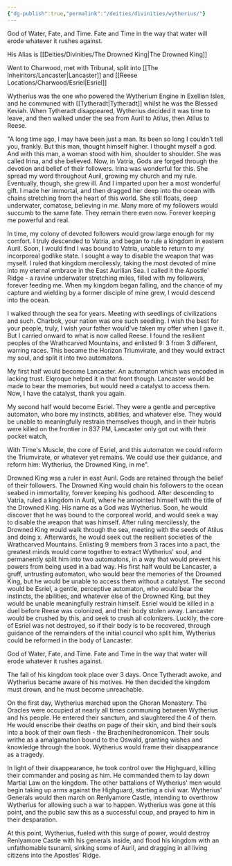 ```yaml
---
{"dg-publish":true,"permalink":"/deities/divinities/wytherius/"}
---
```


God of Water, Fate, and Time. Fate and Time in the way that water will erode whatever it rushes against.

His Alias is [[Deities/Divinities/The Drowned King\|The Drowned King]]

Went to Charwood, met with Tribunal, split into [[The Inheiritors/Lancaster\|Lancaster]] and [[Reese Locations/Charwood/Esriel\|Esriel]]

Wytherius was the one who powered the Wytherium Engine in Exellian Isles, and he communed with [[Tytheradt\|Tytheradt]] whilst he was the Blessed Keviah. When Tytheradt disappeared, Wytherius decided it was time to leave, and then walked under the sea from Auril to Atilus, then Atilus to Reese.

"A long time ago, I may have been just a man. Its been so long I couldn't tell you, frankly. But this man, thought himself higher. I thought myself a god. And with this man, a woman stood with him, shoulder to shoulder. She was called Irina, and she believed.  Now, in Vatria, Gods are forged through the devotion and belief of their followers. Irina was wonderful for this. She spread my word throughout Auril, growing my church and my rule. Eventually, though, she grew ill. And I imparted upon her a most wonderful gift. I made her immortal, and then dragged her deep into the ocean with chains stretching from the heart of this world. She still floats, deep underwater, comatose, believing in *me.* Many more of my followers would succumb to the same fate. They remain there even now. Forever keeping me powerful and real. 

In time, my colony of devoted followers would grow large enough for my comfort. I truly descended to Vatria, and began to rule a kingdom in eastern Auril. Soon, I would find I was bound to Vatria, unable to return to my incorporeal godlike state. I sought a way to disable the weapon that was myself. I ruled that kingdom mercilessly, taking the most devoted of mine into my eternal embrace in the East Aurilian Sea. I called it the Apostle' Ridge - a ravine underwater stretching miles, filled with my followers, forever feeding me. When my kingdom began falling, and the chance of my capture and wielding by a former disciple of mine grew, I would descend into the ocean. 

I walked through the sea for years. Meeting with seedlings of civilizations and such. Charbok, your nation was one such seedling. I wish the best for your people, truly, I wish your father would've taken my offer when I gave it. But I carried onward to what is now called Reese. I found the resilient peoples of the Wrathcarved Mountains, and enlisted 9: 3 from 3 different, warring races. This became the Horizon Triumvirate, and they would extract my soul, and split it into two automatons. 

My first half would become Lancaster. An automaton which was encoded in lacking trust. Elqroque helped it in that front though. Lancaster would be made to bear the memories, but would need a catalyst to access them. Now, I have the catalyst, thank you again.

My second half would become Esriel. They were a gentle and perceptive automaton, who bore my instincts, abilities, and whatever else. They would be unable to meaningfully restrain themselves though, and in their hubris were killed on the frontier in 837 PM, Lancaster only got out with their pocket watch,

With Time's Muscle,  the core of Esriel, and this automaton we could reform the Triumvirate, or whatever yet remains. We could use their guidance, and reform him: Wytherius, the Drowned King, in me".

Drowned King was a ruler in east Auril. Gods are retained through the belief of their followers. The Drowned King would chain his followers to the ocean seabed in immortality, forever keeping his godhood. After descending to Vatria, ruled a kingdom in Auril, where he annointed himself with the title of the Drowned King. His name as a God was Wytherius. Soon, he would discover that he was bound to the corporeal world, and would seek a way to disable the weapon that was himself. After ruling mercilessly, the Drowned King would walk through the sea, meeting with the seeds of Atilus and doing x. Afterwards, he would seek out the resilient societies of the Wrathcarved Mountains. Enlisting 9 members from 3 races into a pact, the greatest minds would come together to extract Wytherius' soul, and permanently split him into two automatons, in a way that would prevent his powers from being used in a bad way. His first half would be Lancaster, a gruff, untrusting automaton, who would bear the memories of the Drowned King, but he would be unable to access them without a catalyst. The second would be Esriel, a gentle, perceptive automaton, who would bear the instincts, the abilities, and whatever else of the Drowned King, but they would be unable meaningfully restrain himself. Esriel would be killed in a duel before Reese was colonized, and their body stolen away. Lancaster would be crushed by this, and seek to crush all colonizers. Luckily, the core of Esriel was not destroyed, so if their body is to be recovered, through guidance of the remainders of the initial council who split him, Wytherius could be reformed in the body of Lancaster.

God of Water, Fate, and Time. Fate and Time in the way that water will erode whatever it rushes against.

The fall of his kingdom took place over 3 days. Once Tytheradt awoke, and Wytherius became aware of his motives. He then decided the kingdom must drown, and he must become unreachable.

On the first day, Wytherius marched upon the Ghoran Monastery. The Oracles were occupied at nearly all times communing between Wytherius and his people. He entered their sanctum, and slaughtered the 4 of them. He would enscribe their deaths on page of their skin, and bind their souls into a book of their own flesh - the Brachenihedronomicon. Their souls writhe as a amalgamation bound to the Oswald, granting wishes and knowledge through the book. Wytherius would frame their disappearance as a tragedy.

In light of their disappearance, he took control over the Highguard, killing their commander and posing as him. He commanded them to lay down Martial Law on the kingdom. The other battalions of Wytherius' men would begin taking up arms against the Highguard, starting a civil war. Wytherius' Generals would then march on Renlyamore Castle, intending to overthrow Wytherius for allowing such a war to happen. Wytherius was gone at this point, and the public saw this as a successful coup, and prayed to him in their desparation. 

At this point, Wytherius, fueled with this surge of power, would destroy Renlyamore Castle with his generals inside, and flood his kingdom with an unfathomable tsunami, sinking some of Auril, and dragging in all living citizens into the Apostles' Ridge.
